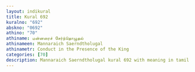 ```yaml
---
layout: indikural
title: Kural 692
kuralno: "692"
abskno: "0692"
athino: "70"
athiname: மன்னரைச் சேர்ந்தொழுதல்
athinameen: Mannaraich Saerndtholugal
athinametr: Conduct in the Presence of the King
categories: [70]
description: Mannaraich Saerndtholugal kural 692 with meaning in tamil and english 
---
```



